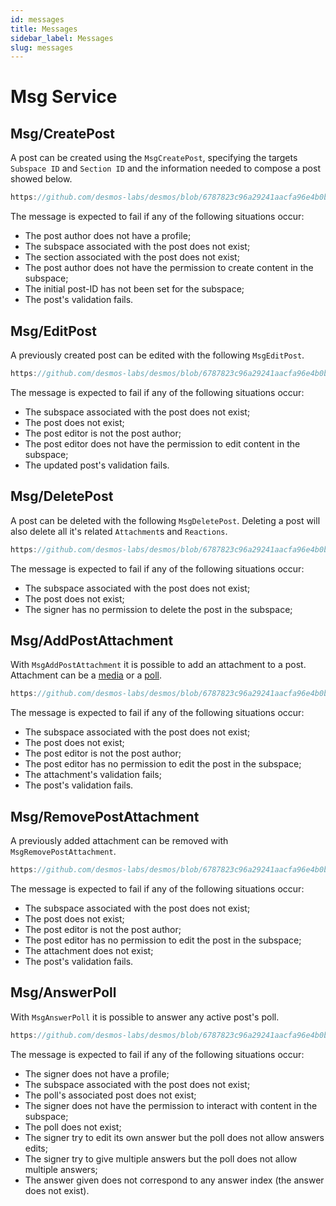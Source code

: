 ```yaml
---
id: messages
title: Messages
sidebar_label: Messages
slug: messages
---
```


# Msg Service

## Msg/CreatePost
A post can be created using the `MsgCreatePost`, specifying the targets `Subspace ID` and `Section ID` and the information
needed to compose a post showed below.

```js reference
https://github.com/desmos-labs/desmos/blob/6787823c96a29241aacfa96e4b0b21f782d059cd/proto/desmos/posts/v1/msgs.proto#L37-L68
```

The message is expected to fail if any of the following situations occur:
* The post author does not have a profile;
* The subspace associated with the post does not exist;
* The section associated with the post does not exist;
* The post author does not have the permission to create content in the subspace;
* The initial post-ID has not been set for the subspace;
* The post's validation fails.

## Msg/EditPost
A previously created post can be edited with the following `MsgEditPost`.

```js reference
https://github.com/desmos-labs/desmos/blob/6787823c96a29241aacfa96e4b0b21f782d059cd/proto/desmos/posts/v1/msgs.proto#L80-L98
```
The message is expected to fail if any of the following situations occur:
* The subspace associated with the post does not exist;
* The post does not exist;
* The post editor is not the post author;
* The post editor does not have the permission to edit content in the subspace;
* The updated post's validation fails.

## Msg/DeletePost
A post can be deleted with the following `MsgDeletePost`. Deleting a post will also delete all it's related `Attachment`s 
and `Reactions`.

```js reference
https://github.com/desmos-labs/desmos/blob/6787823c96a29241aacfa96e4b0b21f782d059cd/proto/desmos/posts/v1/msgs.proto#L108-L117
```

The message is expected to fail if any of the following situations occur:
* The subspace associated with the post does not exist;
* The post does not exist;
* The signer has no permission to delete the post in the subspace;

## Msg/AddPostAttachment
With `MsgAddPostAttachment` it is possible to add an attachment to a post. Attachment can be a [media](02-concepts.md#media)
or a [poll](02-concepts.md#poll).

```js reference
https://github.com/desmos-labs/desmos/blob/6787823c96a29241aacfa96e4b0b21f782d059cd/proto/desmos/posts/v1/msgs.proto#L124-L137
```

The message is expected to fail if any of the following situations occur:
* The subspace associated with the post does not exist;
* The post does not exist;
* The post editor is not the post author;
* The post editor has no permission to edit the post in the subspace;
* The attachment's validation fails;
* The post's validation fails.

## Msg/RemovePostAttachment
A previously added attachment can be removed with `MsgRemovePostAttachment`.

```js reference
https://github.com/desmos-labs/desmos/blob/6787823c96a29241aacfa96e4b0b21f782d059cd/proto/desmos/posts/v1/msgs.proto#L151-L163
```

The message is expected to fail if any of the following situations occur:
* The subspace associated with the post does not exist;
* The post does not exist;
* The post editor is not the post author;
* The post editor has no permission to edit the post in the subspace;
* The attachment does not exist;
* The post's validation fails.

## Msg/AnswerPoll
With `MsgAnswerPoll` it is possible to answer any active post's poll.

```js reference 
https://github.com/desmos-labs/desmos/blob/6787823c96a29241aacfa96e4b0b21f782d059cd/proto/desmos/posts/v1/msgs.proto#L174-L189
```

The message is expected to fail if any of the following situations occur:
* The signer does not have a profile;
* The subspace associated with the post does not exist;
* The poll's associated post does not exist;
* The signer does not have the permission to interact with content in the subspace;
* The poll does not exist;
* The signer try to edit its own answer but the poll does not allow answers edits;
* The signer try to give multiple answers but the poll does not allow multiple answers;
* The answer given does not correspond to any answer index (the answer does not exist).